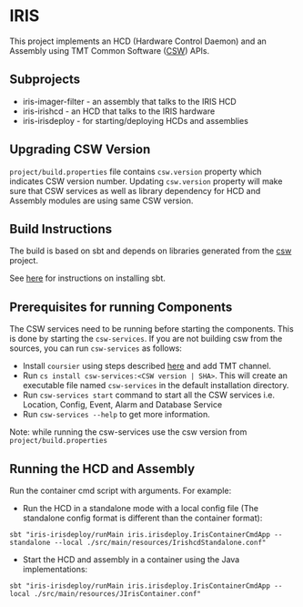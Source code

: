 # IRIS

This project implements an HCD (Hardware Control Daemon) and an Assembly using
TMT Common Software ([CSW](https://github.com/tmtsoftware/csw)) APIs.

## Subprojects

* iris-imager-filter - an assembly that talks to the IRIS HCD
* iris-irishcd - an HCD that talks to the IRIS hardware
* iris-irisdeploy - for starting/deploying HCDs and assemblies

## Upgrading CSW Version

`project/build.properties` file contains `csw.version` property which indicates CSW version number.
Updating `csw.version` property will make sure that CSW services as well as library dependency for HCD and Assembly modules are using same CSW version.

## Build Instructions

The build is based on sbt and depends on libraries generated from the
[csw](https://github.com/tmtsoftware/csw) project.

See [here](https://www.scala-sbt.org/1.0/docs/Setup.html) for instructions on installing sbt.

## Prerequisites for running Components

The CSW services need to be running before starting the components.
   This is done by starting the `csw-services`.
   If you are not building csw from the sources, you can run `csw-services` as follows:

- Install `coursier` using steps described [here](https://tmtsoftware.github.io/csw/apps/csinstallation.html) and add TMT channel.
- Run `cs install csw-services:<CSW version | SHA>`. This will create an executable file named `csw-services` in the default installation directory.
- Run `csw-services start` command to start all the CSW services i.e. Location, Config, Event, Alarm and Database Service
- Run `csw-services --help` to get more information.

Note: while running the csw-services use the csw version from `project/build.properties`

## Running the HCD and Assembly

Run the container cmd script with arguments. For example:

* Run the HCD in a standalone mode with a local config file (The standalone config format is different than the container format):

```
sbt "iris-irisdeploy/runMain iris.irisdeploy.IrisContainerCmdApp --standalone --local ./src/main/resources/IrishcdStandalone.conf"
```

* Start the HCD and assembly in a container using the Java implementations:

```
sbt "iris-irisdeploy/runMain iris.irisdeploy.IrisContainerCmdApp --local ./src/main/resources/JIrisContainer.conf"
```
